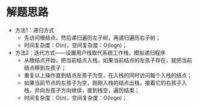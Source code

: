# 解题思路
- 方法1：递归方式
	- 先访问根结点，然后递归遍历左子树，再递归遍历右子树；
	- 时间复杂度：O(n)，空间复杂度：O(logn)；
- 方法2：迭代方式——设置用户栈取代系统工作栈，模拟递归程序
	- 从根结点开始，把当前结点入栈，如果当前结点的左孩子存在，就把当前结点移到左孩子；
	- 重复以上操作直到结点左孩子为空，在入栈的同时访问每个入栈的结点；
	- 如果当前节点的左孩子为空，刚刚入栈的结点出栈，接着它的右孩子入栈，并向左孩子方向继续，直到栈空，遍历结束；
	- 时间复杂度：O(n)，空间复杂度：O(logn)；
